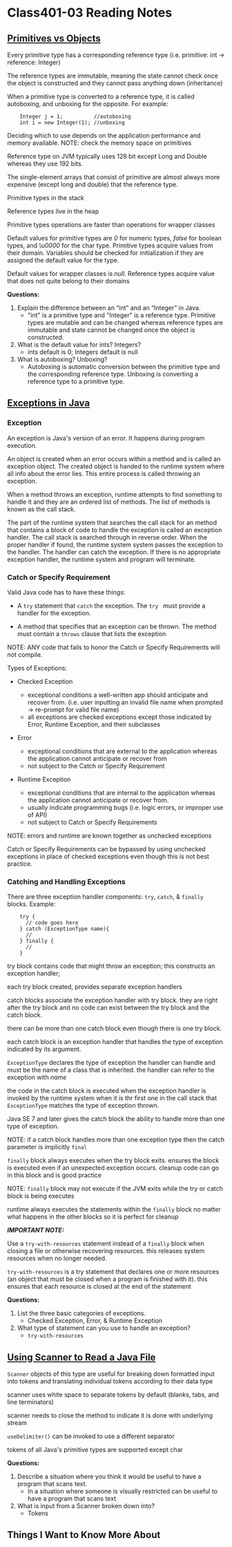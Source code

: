 # Class401-03 Reading Notes

## [Primitives vs Objects](https://www.baeldung.com/java-primitives-vs-objects)

Every primitive type has a corresponding reference type (i.e. primitive: int -> reference: Integer)

The reference types are immutable, meaning the state cannot check once the object is constructed and they cannot pass anything down (inheritance)

When a primitive type is converted to a reference type, it is called autoboxing, and unboxing for the opposite. For example:

        Integer j = 1;          //autoboxing
        int i = new Integer(1); //unboxing

Deciding which to use depends on the application performance and memory available. NOTE: check the memory space on primitives

Reference type on JVM typically uses 128 bit except Long and Double whereas they use 192 bits.

The single-element arrays that consist of primitive are almost always more expensive (except long and double) that the reference type.

Primitive types in the stack

Reference types live in the heap

Primitive types operations are faster than operations for wrapper classes

Default values for primitive types are *0* for numeric types, *false* for boolean types, and *\u0000* for the char type. Primitive types acquire values from their domain. Variables should be checked for initialization if they are assigned the default value for the type.

Default values for wrapper classes is *null*. Reference types acquire value that does not quite belong to their domains



**Questions:**

1. Explain the difference between an “int” and an “Integer” in Java.
    * "int" is a primitive type and "Integer" is a reference type. Primitive types are mutable and can be changed whereas reference types are immutable and state cannot be changed once the object is constructed.
2. What is the default value for ints? Integers?
    * ints default is 0; Integers default is null
3. What is autoboxing? Unboxing?
    * Autoboxing is automatic conversion between the primitive type and the corresponding reference type. Unboxing is converting a reference type to a primitive type.

## [Exceptions in Java](https://docs.oracle.com/javase/tutorial/essential/exceptions/index.html)

### Exception

An exception is Java's version of an error. It happens during program execution.

An object is created when an error occurs within a method and is called an exception object. The created object is handed to the runtime system where all info about the error lies. This entire process is called throwing an exception.

When a method throws an exception, runtime attempts to find something to handle it and they are an ordered list of methods. The list of methods is known as the call stack.

The part of the runtime system that searches the call stack for an method that contains a block of code to handle the exception is called an exception handler. The call stack is searched through in reverse order. When the proper handler if found, the runtime system system passes the exception to the handler. The handler can catch the exception. If there is no appropriate exception handler, the runtime system and program will terminate.

### Catch or Specify Requirement

Valid Java code has to have these things:

* A `try` statement that `catch` the exception. The `try ` must provide a handler for the exception.

* A method that specifies that an exception can be thrown. The method must contain a `throws` clause that lists the exception

NOTE: ANY code that fails to honor the Catch or Specify Requirements will not compile.

Types of Exceptions:

* Checked Exception
  * exceptional conditions a well-written app should anticipate and recover from. (i.e. user inputting an invalid file name when prompted -> re-prompt for valid file name)
  * all exceptions are checked exceptions except those indicated by Error, Runtime Exception, and their subclasses

* Error
  * exceptional conditions that are external to the application whereas the application cannot anticipate or recover from
  * not subject to the Catch or Specify Requirement

* Runtime Exception
  * exceptional conditions that are internal to the application whereas the application cannot anticipate or recover from.
  * usually indicate programming bugs (i.e. logic errors, or improper use of API)
  * not subject to Catch or Specify Requirements

NOTE: errors and runtime are known together as unchecked exceptions

Catch or Specify Requirements can be bypassed by using unchecked exceptions in place of checked exceptions even though this is not best practice.

### Catching and Handling Exceptions

There are three exception handler components: `try`, `catch`, & `finally` blocks. Example:

        try {
          // code goes here
        } catch (ExceptionType name){
          //
        } finally {
          //
        }

try block contains code that might throw an exception; this constructs an exception handler;

each try block created, provides separate exception handlers

catch blocks associate the exception handler with try block. they are right after the try block and no code can exist between the try block and the catch block.

there can be more than one catch block even though there is one try block.

each catch block is an exception handler that handles the type of exception indicated by its argument.

`ExceptionType` declares the type of exception the handler can handle and must be the name of a class that is inherited. the handler can refer to the exception with *name*

the code in the catch block is executed when the exception handler is invoked by the runtime system when it is thr first one in the call stack that `ExceptionType` matches the type of exception thrown.

Java SE 7 and later gives the catch block the ability to handle more than one type of exception.

NOTE: if a catch block handles more than one exception type then the catch parameter is implicitly `final`

`finally` block always executes when the try block exits. ensures the block is executed even if an unexpected exception occurs. cleanup code can go in this block and is good practice

NOTE: `finally` block may not execute if the JVM exits while the try or catch block is being executes

runtime always executes the statements within the `finally` block no matter what happens in the other blocks so it is perfect for cleanup

***IMPORTANT NOTE:***

Use a `try-with-resources` statement instead of a `finally` block when closing a file or otherwise recovering resources. this releases system resources when no longer needed.

`try-with-resources` is a try statement that declares one or more resources (an object that must be closed when a program is finished with it). this ensures that each resource is closed at the end of the statement

**Questions:**

1. List the three basic categories of exceptions.
    * Checked Exception, Error, & Runtime Exception
2. What type of statement can you use to handle an exception?
    * `try-with-resources`

## [Using Scanner to Read a Java File](https://docs.oracle.com/javase/tutorial/essential/io/scanning.html)

`Scanner` objects of this type are useful for breaking down formatted input into tokens and translating individual tokens according to their data type

scanner uses white space to separate tokens by default (blanks, tabs, and line terminators)

scanner needs to close the method to indicate it is done with underlying stream

`useDelimiter()` can be invoked to use a different separator

tokens of all Java's primitive types are supported except char

**Questions:**

1. Describe a situation where you think it would be useful to have a program that scans text.
    * In a situation where someone is visually restricted can be useful to have a program that scans text
2. What is input from a Scanner broken down into?
    * Tokens

## Things I Want to Know More About

